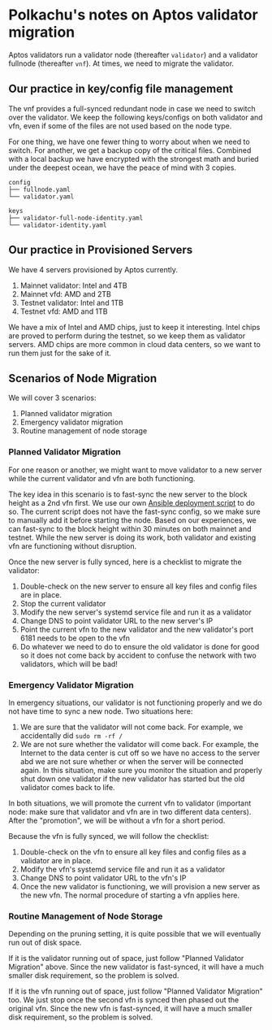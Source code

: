# Polkachu's notes on Aptos validator migration

Aptos validators run a validator node (thereafter `validator`) and a validator fullnode (thereafter `vnf`). At times, we need to migrate the validator.

## Our practice in key/config file management

The vnf provides a full-synced redundant node in case we need to switch over the validator. We keep the following keys/configs on both validator and vfn, even if some of the files are not used based on the node type.

For one thing, we have one fewer thing to worry about when we need to switch. For another, we get a backup copy of the critical files. Combined with a local backup we have encrypted with the strongest math and buried under the deepest ocean, we have the peace of mind with 3 copies.

```
config
├── fullnode.yaml
└── validator.yaml
```

```
keys
├── validator-full-node-identity.yaml
└── validator-identity.yaml
```

## Our practice in Provisioned Servers

We have 4 servers provisioned by Aptos currently.

1. Mainnet validator: Intel and 4TB
1. Mainnet vfd: AMD and 2TB
1. Testnet validator: Intel and 1TB
1. Testnet vfd: AMD and 1TB

We have a mix of Intel and AMD chips, just to keep it interesting. Intel chips are proved to perform during the testnet, so we keep them as validator servers. AMD chips are more common in cloud data centers, so we want to run them just for the sake of it.

## Scenarios of Node Migration

We will cover 3 scenarios:

1. Planned validator migration
1. Emergency validator migration
1. Routine management of node storage

### Planned Validator Migration

For one reason or another, we might want to move validator to a new server while the current validator and vfn are both functioning.

The key idea in this scenario is to fast-sync the new server to the block height as a 2nd vfn first. We use our own [Ansible deployment script](https://github.com/polkachu/aptos-operator) to do so. The current script does not have the fast-sync config, so we make sure to manually add it before starting the node. Based on our experiences, we can fast-sync to the block height within 30 minutes on both mainnet and testnet. While the new server is doing its work, both validator and existing vfn are functioning without disruption.

Once the new server is fully synced, here is a checklist to migrate the validator:

1. Double-check on the new server to ensure all key files and config files are in place.
1. Stop the current validator
1. Modify the new server's systemd service file and run it as a validator
1. Change DNS to point validator URL to the new server's IP
1. Point the current vfn to the new validator and the new validator's port 6181 needs to be open to the vfn
1. Do whatever we need to do to ensure the old validator is done for good so it does not come back by accident to confuse the network with two validators, which will be bad!

### Emergency Validator Migration

In emergency situations, our validator is not functioning properly and we do not have time to sync a new node. Two situations here:

1. We are sure that the validator will not come back. For example, we accidentally did `sudo rm -rf /`
2. We are not sure whether the validator will come back. For example, the Internet to the data center is cut off so we have no access to the server abd we are not sure whether or when the server will be connected again. In this situation, make sure you monitor the situation and properly shut down one validator if the new validator has started but the old validator comes back to life.

In both situations, we will promote the current vfn to validator (important node: make sure that validator and vfn are in two different data centers). After the "promotion", we will be without a vfn for a short period.

Because the vfn is fully synced, we will follow the checklist:

1. Double-check on the vfn to ensure all key files and config files as a validator are in place.
1. Modify the vfn's systemd service file and run it as a validator
1. Change DNS to point validator URL to the vfn's IP
1. Once the new validator is functioning, we will provision a new server as the new vfn. The normal procedure of starting a vfn applies here.

### Routine Management of Node Storage

Depending on the pruning setting, it is quite possible that we will eventually run out of disk space.

If it is the validator running out of space, just follow "Planned Validator Migration" above. Since the new validator is fast-synced, it will have a much smaller disk requirement, so the problem is solved.

If it is the vfn running out of space, just follow "Planned Validator Migration" too. We just stop once the second vfn is synced then phased out the original vfn. Since the new vfn is fast-synced, it will have a much smaller disk requirement, so the problem is solved.
